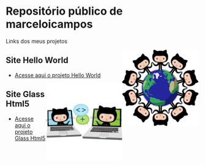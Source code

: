 # Repositório público de marceloicampos
 
Links dos meus projetos

<img align="right" src="_imagens/benevocats.png" width="200">

## Site Hello World

* [Acesse aqui o projeto Hello World](https://marceloicampos.github.io/site-hello-world/)

<img align="right" src="_imagens/collabocats.jpg" width="200">

## Site Glass Html5
* [Acesse aqui o projeto Glass Html5](https://marceloicampos.github.io/site-glass-html5/)